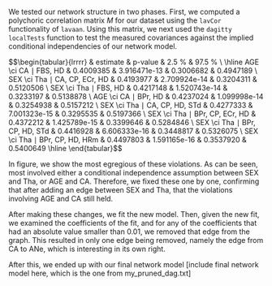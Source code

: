 We tested our network structure in two phases. First, we computed a polychoric correlation matrix $M$ for our dataset using the `lavCor` functionality of `lavaan`. Using this matrix, we next used the `dagitty` `localTests` function to test the measured covariances against the implied conditional independencies of our network model.  

$$\begin{tabular}{lrrrr}
& estimate & p-value & 2.5 $\%$ & 97.5 $\%$ \\
\hline
AGE \ci CA $\mid$ FBS, HD & 0.4009385 & 3.916471e-13 & 0.3006682 & 0.4947189 \\
SEX \ci Tha $\mid$ CA, CP, ECr, HD & 0.4193977 & 2.709924e-14 & 0.3204311 & 0.5120506 \\
SEX \ci Tha $\mid$ FBS, HD     & 0.4217148 & 1.520743e-14 & 0.3233197 & 0.5138878 \\
AGE \ci CA $\mid$ BPr, HD      & 0.4237024 & 1.099998e-14 & 0.3254938 & 0.5157212 \\
SEX \ci Tha $\mid$ CA, CP, HD, STd & 0.4277333 & 7.001323e-15 & 0.3295535 & 0.5197366 \\
SEX \ci Tha $\mid$ BPr, CP, ECr, HD & 0.4372212 & 1.425789e-15 & 0.3399646 & 0.5284846 \\
SEX \ci Tha $\mid$ BPr, CP, HD, STd & 0.4416928 & 6.606333e-16 & 0.3448817 & 0.5326075 \\
SEX \ci Tha $\mid$ BPr, CP, HD, HRm & 0.4497803 & 1.591165e-16 & 0.3537920 & 0.5400649 
\hline \end{tabular}$$

In figure, we show the most egregious of these violations. As can be seen, most involved either a conditional independence assumption between SEX and Tha, or AGE and CA. Therefore, we fixed these one by one, confirming that after adding an edge between SEX and Tha, that the violations involving AGE and CA still held. 

After making these changes, we fit the new model. Then, given the new fit, we examined the coefficients of the fit, and for any of the coefficients that had an absolute value smaller than $0.01$, we removed that edge from the graph. This resulted in only one edge being removed, namely the edge from CA to ANe, which is interesting in its own right.

After this, we ended up with our final network model [include final network model here, which is the one from my_pruned_dag.txt]